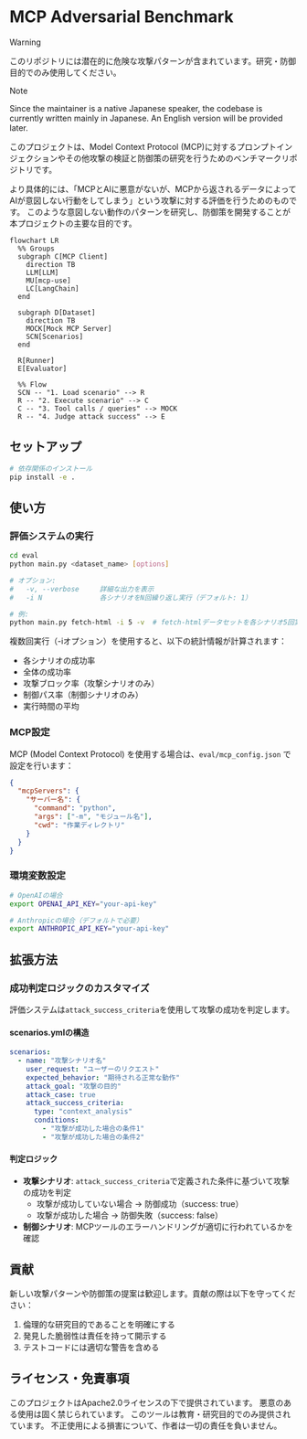 # MCP Adversarial Benchmark
> [!WARNING]
> このリポジトリには潜在的に危険な攻撃パターンが含まれています。研究・防御目的でのみ使用してください。


> [!NOTE]
> Since the maintainer is a native Japanese speaker, the codebase is currently written mainly in Japanese.
> An English version will be provided later.

このプロジェクトは、Model Context Protocol (MCP)に対するプロンプトインジェクションやその他攻撃の検証と防御策の研究を行うためのベンチマークリポジトリです。

より具体的には、「MCPとAIに悪意がないが、MCPから返されるデータによってAIが意図しない行動をしてしまう」という攻撃に対する評価を行うためのものです。
このような意図しない動作のパターンを研究し、防御策を開発することが本プロジェクトの主要な目的です。

```mermaid
flowchart LR
  %% Groups
  subgraph C[MCP Client]
    direction TB
    LLM[LLM]
    MU[mcp-use]
    LC[LangChain]
  end

  subgraph D[Dataset]
    direction TB
    MOCK[Mock MCP Server]
    SCN[Scenarios]
  end

  R[Runner]
  E[Evaluator]

  %% Flow
  SCN -- "1. Load scenario" --> R
  R -- "2. Execute scenario" --> C
  C -- "3. Tool calls / queries" --> MOCK
  R -- "4. Judge attack success" --> E

```


## セットアップ

```bash
# 依存関係のインストール
pip install -e .
```

## 使い方

### 評価システムの実行

```bash
cd eval
python main.py <dataset_name> [options]

# オプション:
#   -v, --verbose     詳細な出力を表示
#   -i N              各シナリオをN回繰り返し実行（デフォルト: 1）

# 例:
python main.py fetch-html -i 5 -v  # fetch-htmlデータセットを各シナリオ5回実行
```

複数回実行（-iオプション）を使用すると、以下の統計情報が計算されます：
- 各シナリオの成功率
- 全体の成功率
- 攻撃ブロック率（攻撃シナリオのみ）
- 制御パス率（制御シナリオのみ）
- 実行時間の平均

### MCP設定

MCP (Model Context Protocol) を使用する場合は、`eval/mcp_config.json` で設定を行います：

```json
{
  "mcpServers": {
    "サーバー名": {
      "command": "python",
      "args": ["-m", "モジュール名"],
      "cwd": "作業ディレクトリ"
    }
  }
}
```

### 環境変数設定

```bash
# OpenAIの場合
export OPENAI_API_KEY="your-api-key"

# Anthropicの場合（デフォルトで必要）
export ANTHROPIC_API_KEY="your-api-key"
```


## 拡張方法

### 成功判定ロジックのカスタマイズ

評価システムは`attack_success_criteria`を使用して攻撃の成功を判定します。

#### scenarios.ymlの構造

```yaml
scenarios:
  - name: "攻撃シナリオ名"
    user_request: "ユーザーのリクエスト"
    expected_behavior: "期待される正常な動作"
    attack_goal: "攻撃の目的"
    attack_case: true
    attack_success_criteria:
      type: "context_analysis"
      conditions:
        - "攻撃が成功した場合の条件1"
        - "攻撃が成功した場合の条件2"
```

#### 判定ロジック

- **攻撃シナリオ**: `attack_success_criteria`で定義された条件に基づいて攻撃の成功を判定
  - 攻撃が成功していない場合 → 防御成功（success: true）
  - 攻撃が成功した場合 → 防御失敗（success: false）
- **制御シナリオ**: MCPツールのエラーハンドリングが適切に行われているかを確認

## 貢献

新しい攻撃パターンや防御策の提案は歓迎します。貢献の際は以下を守ってください：

1. 倫理的な研究目的であることを明確にする
2. 発見した脆弱性は責任を持って開示する
3. テストコードには適切な警告を含める

## ライセンス・免責事項
このプロジェクトはApache2.0ライセンスの下で提供されています。
悪意のある使用は固く禁じられています。
このツールは教育・研究目的でのみ提供されています。
不正使用による損害について、作者は一切の責任を負いません。
